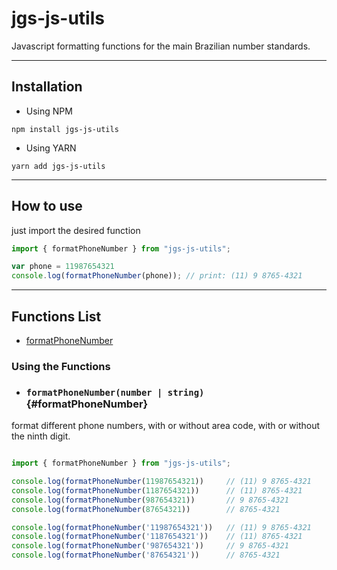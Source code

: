 # jgs-js-utils

Javascript formatting functions for the main Brazilian number standards.


---

## Installation

- Using NPM

```
npm install jgs-js-utils
```

- Using YARN

```
yarn add jgs-js-utils
```

---

## How to use

just import the desired function

``` typescript
import { formatPhoneNumber } from "jgs-js-utils";

var phone = 11987654321
console.log(formatPhoneNumber(phone)); // print: (11) 9 8765-4321
```

---

## Functions List

- [formatPhoneNumber](#formatPhoneNumber)


### Using the Functions

 - ### `formatPhoneNumber(number | string)` {#formatPhoneNumber}

format different phone numbers, with or without area code, with or without the ninth digit.

``` Typescript

import { formatPhoneNumber } from "jgs-js-utils";

console.log(formatPhoneNumber(11987654321))     // (11) 9 8765-4321
console.log(formatPhoneNumber(1187654321))      // (11) 8765-4321
console.log(formatPhoneNumber(987654321))       // 9 8765-4321
console.log(formatPhoneNumber(87654321))        // 8765-4321

console.log(formatPhoneNumber('11987654321'))   // (11) 9 8765-4321
console.log(formatPhoneNumber('1187654321'))    // (11) 8765-4321
console.log(formatPhoneNumber('987654321'))     // 9 8765-4321
console.log(formatPhoneNumber('87654321'))      // 8765-4321
```